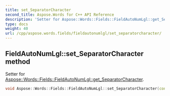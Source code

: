 ```yaml
---
title: set_SeparatorCharacter
second_title: Aspose.Words for C++ API Reference
description: 'Setter for Aspose::Words::Fields::FieldAutoNumLgl::get_SeparatorCharacter.'
type: docs
weight: 40
url: /cpp/aspose.words.fields/fieldautonumlgl/set_separatorcharacter/
---
```

## FieldAutoNumLgl::set_SeparatorCharacter method


Setter for [Aspose::Words::Fields::FieldAutoNumLgl::get_SeparatorCharacter](../get_separatorcharacter/).

```cpp
void Aspose::Words::Fields::FieldAutoNumLgl::set_SeparatorCharacter(const System::String &value)
```

